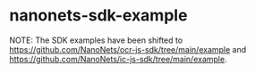 # nanonets-sdk-example

NOTE: The SDK examples have been shifted to https://github.com/NanoNets/ocr-js-sdk/tree/main/example and https://github.com/NanoNets/ic-js-sdk/tree/main/example.
